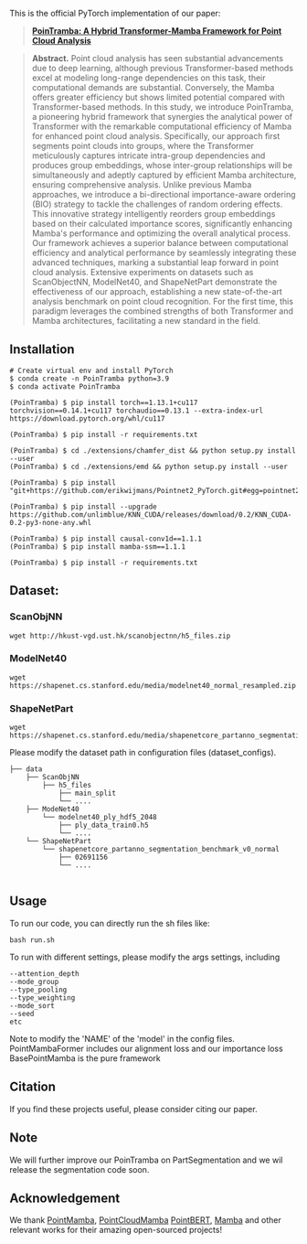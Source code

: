 This is the official PyTorch implementation of our paper:

> **[PoinTramba: A Hybrid Transformer-Mamba Framework for Point Cloud Analysis](https://arxiv.org/abs/2405.15463)**



> **Abstract.** 
> Point cloud analysis has seen substantial advancements due to deep learning, although previous Transformer-based methods excel at modeling long-range dependencies on this task, their computational demands are substantial. Conversely, the Mamba offers greater efficiency but shows limited potential compared with Transformer-based methods. In this study, we introduce PoinTramba, a pioneering hybrid framework that synergies the analytical power of Transformer with the remarkable computational efficiency of Mamba for enhanced point cloud analysis. Specifically, our approach first segments point clouds into groups, where the Transformer meticulously captures intricate intra-group dependencies and produces group embeddings, whose inter-group relationships will be simultaneously and adeptly captured by efficient Mamba architecture, ensuring comprehensive analysis. Unlike previous Mamba approaches, we introduce a bi-directional importance-aware ordering (BIO) strategy to tackle the challenges of random ordering effects. This innovative strategy intelligently reorders group embeddings based on their calculated importance scores, significantly enhancing Mamba's performance and optimizing the overall analytical process. Our framework achieves a superior balance between computational efficiency and analytical performance by seamlessly integrating these advanced techniques, marking a substantial leap forward in point cloud analysis. Extensive experiments on datasets such as ScanObjectNN, ModelNet40, and ShapeNetPart demonstrate the effectiveness of our approach, establishing a new state-of-the-art analysis benchmark on point cloud recognition. For the first time, this paradigm leverages the combined strengths of both Transformer and Mamba architectures, facilitating a new standard in the field.


## Installation

```
# Create virtual env and install PyTorch
$ conda create -n PoinTramba python=3.9
$ conda activate PoinTramba

(PoinTramba) $ pip install torch==1.13.1+cu117 torchvision==0.14.1+cu117 torchaudio==0.13.1 --extra-index-url https://download.pytorch.org/whl/cu117

(PoinTramba) $ pip install -r requirements.txt

(PoinTramba) $ cd ./extensions/chamfer_dist && python setup.py install --user
(PoinTramba) $ cd ./extensions/emd && python setup.py install --user

(PoinTramba) $ pip install "git+https://github.com/erikwijmans/Pointnet2_PyTorch.git#egg=pointnet2_ops&subdirectory=pointnet2_ops_lib"

(PoinTramba) $ pip install --upgrade https://github.com/unlimblue/KNN_CUDA/releases/download/0.2/KNN_CUDA-0.2-py3-none-any.whl

(PoinTramba) $ pip install causal-conv1d==1.1.1
(PoinTramba) $ pip install mamba-ssm==1.1.1

(PoinTramba) $ pip install -r requirements.txt
```


## Dataset:

### ScanObjNN
```
wget http://hkust-vgd.ust.hk/scanobjectnn/h5_files.zip
```

### ModelNet40
```
wget https://shapenet.cs.stanford.edu/media/modelnet40_normal_resampled.zip
```

### ShapeNetPart
```
wget https://shapenet.cs.stanford.edu/media/shapenetcore_partanno_segmentation_benchmark_v0_normal.zip
```

Please modify the dataset path in configuration files (dataset_configs). 
```
├── data
    ├── ScanObjNN
        ├── h5_files
            ├── main_split
            └── ....
    ├── ModeNet40
        └── modelnet40_ply_hdf5_2048
            ├── ply_data_train0.h5
            └── ....
    └── ShapeNetPart
        └── shapenetcore_partanno_segmentation_benchmark_v0_normal
            ├── 02691156
            └── ....


```


## Usage

To run our code, you can directly run the sh files like:

```
bash run.sh
```


To run with different settings, please modify the args settings, including

```
--attention_depth
--mode_group
--type_pooling
--type_weighting 
--mode_sort 
--seed
etc
```

Note to modify the 'NAME' of the 'model' in the config files.
PointMambaFormer includes our alignment loss and our importance loss
BasePointMamba is the pure framework 

## Citation

If you find these projects useful, please consider citing our paper.

## Note

We will further improve our PoinTramba on PartSegmentation and we wil release the segmentation code soon.



## Acknowledgement

We thank [PointMamba](https://github.com/LMD0311/PointMamba), [PointCloudMamba](https://github.com/SkyworkAI/PointCloudMamba) [PointBERT](https://github.com/lulutang0608/Point-BERT), [Mamba](https://github.com/state-spaces/mamba) and other relevant works for their amazing open-sourced projects!
